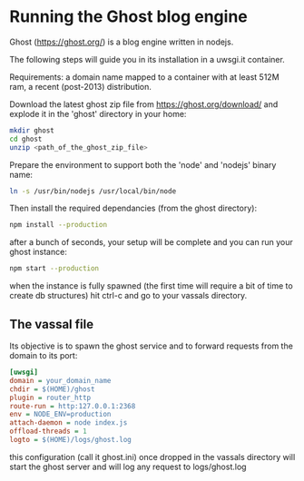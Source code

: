 Running the Ghost blog engine
=============================

Ghost (https://ghost.org/) is a blog engine written in nodejs.

The following steps will guide you in its installation in a uwsgi.it container.

Requirements: a domain name mapped to a container with at least 512M ram, a recent (post-2013) distribution.

Download the latest ghost zip file from https://ghost.org/download/ and explode it in the 'ghost' directory in your home:

```sh
mkdir ghost
cd ghost
unzip <path_of_the_ghost_zip_file>
```

Prepare the environment to support both the 'node' and 'nodejs' binary name:

```sh
ln -s /usr/bin/nodejs /usr/local/bin/node
```

Then install the required dependancies (from the ghost directory):

```sh
npm install --production
```

after a bunch of seconds, your setup will be complete and you can run your ghost instance:

```sh
npm start --production
```

when the instance is fully spawned (the first time will require a bit of time to create db structures) hit ctrl-c and go to your vassals directory.

The vassal file
---------------

Its objective is to spawn the ghost service and to forward requests from the domain to its port:

```ini
[uwsgi]
domain = your_domain_name
chdir = $(HOME)/ghost
plugin = router_http
route-run = http:127.0.0.1:2368
env = NODE_ENV=production
attach-daemon = node index.js
offload-threads = 1
logto = $(HOME)/logs/ghost.log
```

this configuration (call it ghost.ini) once dropped in the vassals directory will start the ghost server and will log any request to logs/ghost.log
